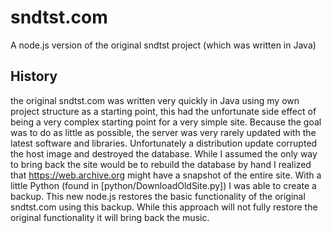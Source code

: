 # sndtst.com
A node.js version of the original sndtst project (which was written in Java)

## History
the original sndtst.com was written very quickly in Java using my own project structure as a starting point, this had the unfortunate side effect of being a very complex starting point for a very simple site.  Because the goal was to do as little as possible, the server was very rarely updated with the latest software and libraries.  Unfortunately a distribution update corrupted the host image and destroyed the database.  While I assumed the only way to bring back the site would be to rebuild the database by hand I realized that https://web.archive.org might have a snapshot of the entire site.  With a little Python (found in [python/DownloadOldSite.py]) I was able to create a backup.  This new node.js restores the basic functionality of the original sndtst.com using this backup.  While this approach will not fully restore the original functionality it will bring back the music.
